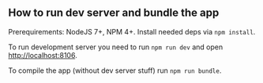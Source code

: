 ## How to run dev server and bundle the app

Prerequirements: NodeJS 7+, NPM 4+. Install needed deps via ``npm install``.

To run development server you need to run ``npm run dev`` and open [http://localhost:8106](http://localhost:8106).

To compile the app (without dev server stuff) run ``npm run bundle``.
